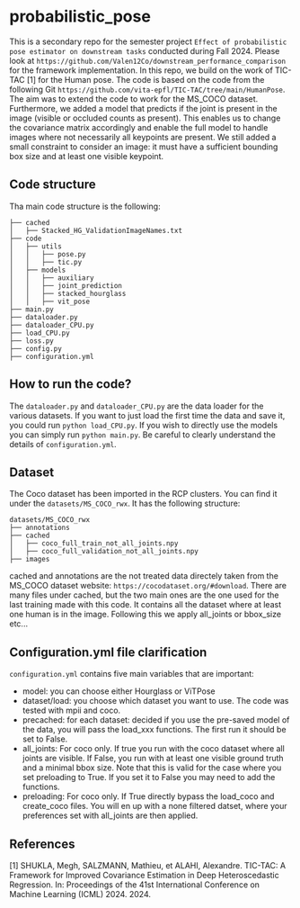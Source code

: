 # probabilistic_pose

This is a secondary repo for the semester project `Effect of probabilistic pose estimator on downstream tasks` conducted during Fall 2024. Please look at `https://github.com/Valen12Co/downstream_performance_comparison` for the framework implementation. In this repo, we build on the work of TIC-TAC [1] for the Human pose. The code is based on the code from the following Git `https://github.com/vita-epfl/TIC-TAC/tree/main/HumanPose`.
The aim was to extend the code to work for the MS_COCO dataset. Furthermore, we added a model that predicts if the joint is present in the image (visible or occluded counts as present). This enables us to change the covariance matrix accordingly and enable the full model to handle images where not necessarily all keypoints are present. We still added a small constraint to consider an image: it must have a sufficient bounding box size and at least one visible keypoint.

## Code structure

Tha main code structure is the following:
```
├── cached
│   ├── Stacked_HG_ValidationImageNames.txt
├── code
│   ├── utils
│   │   ├── pose.py
│   │   ├── tic.py
│   ├── models
│   │   ├── auxiliary
│   │   ├── joint_prediction
│   │   ├── stacked_hourglass
│   │   ├── vit_pose
├── main.py
├── dataloader.py
├── dataloader_CPU.py
├── load_CPU.py
├── loss.py
├── config.py
├── configuration.yml
```

## How to run the code?
The `dataloader.py` and `dataloader_CPU.py` are the data loader for the various datasets. If you want to just load the first time the data and save it, you could run  `python load_CPU.py`. If you wish to directly use the models you can simply run `python main.py`. Be careful to clearly understand the details of `configuration.yml`.

## Dataset

The Coco dataset has been imported in the RCP clusters. You can find it under the `datasets/MS_COCO_rwx`. It has the following structure:
```
datasets/MS_COCO_rwx
├── annotations
├── cached
│   ├── coco_full_train_not_all_joints.npy
│   ├── coco_full_validation_not_all_joints.npy
├── images
```

cached and annotations are the not treated data directely taken from the MS_COCO dataset website: `https://cocodataset.org/#download`. There are many files under cached, but the two main ones are the one used for the last training made with this code. It contains all the dataset where at least one human is in the image. Following this we apply all_joints or bbox_size etc...

## Configuration.yml file clarification

`configuration.yml` contains five main variables that are important:
* model: you can choose either Hourglass or ViTPose
* dataset/load: you choose which dataset you want to use. The code was tested with mpii and coco.
* precached: for each dataset: decided if you use the pre-saved model of the data, you will pass the load_xxx functions. The first run it should be set to False.
* all_joints: For coco only. If true you run with the coco dataset where all joints are visible. If False, you run with at least one visible ground truth and a minimal bbox size. Note that this is valid for the case where you set preloading to True. If you set it to False you may need to add the functions.
* preloading: For coco only. If True directly bypass the load_coco and create_coco files. You will en up with a none filtered datset, where your preferences set with all_joints are then applied.
  
## References
[1] SHUKLA, Megh, SALZMANN, Mathieu, et ALAHI, Alexandre. TIC-TAC: A Framework for Improved Covariance Estimation in Deep Heteroscedastic Regression. In: Proceedings of the 41st International Conference on Machine Learning (ICML) 2024. 2024.
